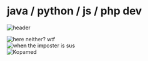 # java / python / js / php dev
<img src="https://komarev.com/ghpvc/?username=Kopamed&color=0CCCCC" alt="header"><br>
<!--https://kopamed.cf <br>-->
<img src="https://github-readme-stats.vercel.app/api/top-langs/?username=Kopamed&layout=compact&theme=radical" alt="here neither? wtf"><br>
<img src="https://github-readme-stats.vercel.app/api?username=Kopamed&show_icons=true&theme=radical" alt="when the imposter is sus"><br>
<img src="https://github-readme-streak-stats.herokuapp.com/?user=Kopamed" alt="Kopamed"><br>
